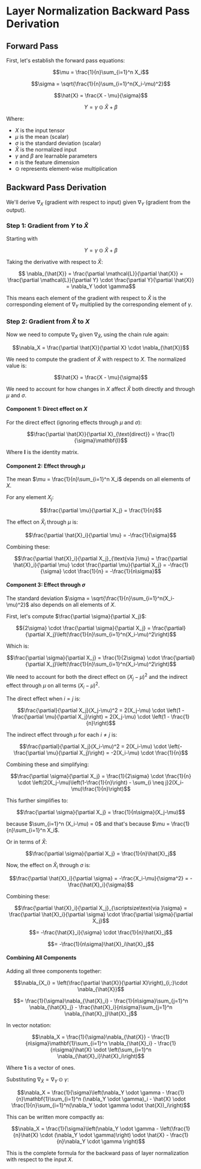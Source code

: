 # Layer Normalization Backward Pass Derivation

## Forward Pass

First, let's establish the forward pass equations:

$$\mu = \frac{1}{n}\sum_{i=1}^n X_i$$

$$\sigma = \sqrt{\frac{1}{n}\sum_{i=1}^n(X_i-\mu)^2}$$

$$\hat{X} = \frac{X - \mu}{\sigma}$$

$$Y = \gamma \odot \hat{X} + \beta$$

Where:
- $X$ is the input tensor
- $\mu$ is the mean (scalar)
- $\sigma$ is the standard deviation (scalar)
- $\hat{X}$ is the normalized input
- $\gamma$ and $\beta$ are learnable parameters
- $n$ is the feature dimension
- $\odot$ represents element-wise multiplication

## Backward Pass Derivation

We'll derive $\nabla_X$ (gradient with respect to input) given $\nabla_Y$ (gradient from the output).

### Step 1: Gradient from $Y$ to $\hat{X}$

Starting with 

$$Y = \gamma \odot \hat{X} + \beta$$

Taking the derivative with respect to $\hat{X}$:

$$ \nabla_{\hat{X}} = \frac{\partial \mathcal{L}}{\partial \hat{X}} = \frac{\partial \mathcal{L}}{\partial Y} \cdot \frac{\partial Y}{\partial \hat{X}} = \nabla_Y \odot \gamma$$

This means each element of the gradient with respect to $\hat{X}$ is the corresponding element of $\nabla_Y$ multiplied by the corresponding element of $\gamma$.

### Step 2: Gradient from $\hat{X}$ to $X$

Now we need to compute $\nabla_X$ given $\nabla_{\hat{X}}$, using the chain rule again: 

$$\nabla_X = \frac{\partial \hat{X}}{\partial X} \cdot \nabla_{\hat{X}}$$

We need to compute the gradient of $\hat{X}$ with respect to $X$. The normalized value is:

$$\hat{X} = \frac{X - \mu}{\sigma}$$

We need to account for how changes in $X$ affect $\hat{X}$ both directly and through $\mu$ and $\sigma$.

#### Component 1: Direct effect on $X$

For the direct effect (ignoring effects through $\mu$ and $\sigma$):

$$\frac{\partial \hat{X}}{\partial X}_{\text{direct}} = \frac{1}{\sigma}\mathbf{I}$$

Where $\mathbf{I}$ is the identity matrix.

#### Component 2: Effect through $\mu$

The mean $\mu = \frac{1}{n}\sum_{i=1}^n X_i$ depends on all elements of $X$.

For any element $X_j$:

$$\frac{\partial \mu}{\partial X_j} = \frac{1}{n}$$

The effect on $\hat{X}_i$ through $\mu$ is:

$$\frac{\partial \hat{X}_i}{\partial \mu} = -\frac{1}{\sigma}$$

Combining these:

$$\frac{\partial \hat{X}_i}{\partial X_j}_{\text{via }\mu} = \frac{\partial \hat{X}_i}{\partial \mu} \cdot \frac{\partial \mu}{\partial X_j} = -\frac{1}{\sigma} \cdot \frac{1}{n} = -\frac{1}{n\sigma}$$

#### Component 3: Effect through $\sigma$

The standard deviation $\sigma = \sqrt{\frac{1}{n}\sum_{i=1}^n(X_i-\mu)^2}$ also depends on all elements of $X$.

First, let's compute $\frac{\partial \sigma}{\partial X_j}$:

$${2\sigma} \cdot \frac{\partial \sigma}{\partial X_j} = \frac{\partial}{\partial X_j}\left(\frac{1}{n}\sum_{i=1}^n(X_i-\mu)^2\right)$$

Which is: 

$$\frac{\partial \sigma}{\partial X_j} = \frac{1}{2\sigma} \cdot \frac{\partial}{\partial X_j}\left(\frac{1}{n}\sum_{i=1}^n(X_i-\mu)^2\right)$$

We need to account for both the direct effect on $(X_j-\mu)^2$ and the indirect effect through $\mu$ on all terms $(X_i-\mu)^2$.

The direct effect when $i = j$ is:

$$\frac{\partial}{\partial X_j}(X_j-\mu)^2 = 2(X_j-\mu) \cdot \left(1 - \frac{\partial \mu}{\partial X_j}\right) = 2(X_j-\mu) \cdot \left(1 - \frac{1}{n}\right)$$

The indirect effect through $\mu$ for each $i \neq j$ is:

$$\frac{\partial}{\partial X_j}(X_i-\mu)^2 = 2(X_i-\mu) \cdot \left(- \frac{\partial \mu}{\partial X_j}\right) = -2(X_i-\mu) \cdot \frac{1}{n}$$

Combining these and simplifying:

$$\frac{\partial \sigma}{\partial X_j} = \frac{1}{2\sigma} \cdot \frac{1}{n} \cdot \left(2(X_j-\mu)\left(1-\frac{1}{n}\right) - \sum_{i \neq j}2(X_i-\mu)\frac{1}{n}\right)$$

This further simplifies to:

$$\frac{\partial \sigma}{\partial X_j} = \frac{1}{n\sigma}(X_j-\mu)$$

because $\sum_{i=1}^n (X_i-\mu) = 0$ and that's because $\mu = \frac{1}{n}\sum_{i=1}^n X_i$.

Or in terms of $\hat{X}$:

$$\frac{\partial \sigma}{\partial X_j} = \frac{1}{n}\hat{X}_j$$

Now, the effect on $\hat{X}_i$ through $\sigma$ is:

$$\frac{\partial \hat{X}_i}{\partial \sigma} = -\frac{X_i-\mu}{\sigma^2} = -\frac{\hat{X}_i}{\sigma}$$

Combining these:

$$\frac{\partial \hat{X}_i}{\partial X_j}_{\scriptsize\text{via }\sigma} = \frac{\partial \hat{X}_i}{\partial \sigma} \cdot \frac{\partial \sigma}{\partial X_j}$$

$$= -\frac{\hat{X}_i}{\sigma} \cdot \frac{1}{n}\hat{X}_j$$

$$= -\frac{1}{n\sigma}\hat{X}_i\hat{X}_j$$

#### Combining All Components

Adding all three components together:

$$\nabla_{X_i} = \left(\frac{\partial \hat{X}}{\partial X}\right)_{i,:}\cdot \nabla_{\hat{X}}$$

$$= \frac{1}{\sigma}\nabla_{\hat{X}_i} - \frac{1}{n\sigma}\sum_{j=1}^n \nabla_{\hat{X}_j} - \frac{\hat{X}_i}{n\sigma}\sum_{j=1}^n \nabla_{\hat{X}_j}\hat{X}_j$$

In vector notation:

$$\nabla_X = \frac{1}{\sigma}\nabla_{\hat{X}} - \frac{1}{n\sigma}\mathbf{1}\sum_{i=1}^n \nabla_{\hat{X}_i} - \frac{1}{n\sigma}\hat{X} \odot \left(\sum_{i=1}^n \nabla_{\hat{X}_i}\hat{X}_i\right)$$

Where $\mathbf{1}$ is a vector of ones.

Substituting $\nabla_{\hat{X}} = \nabla_Y \odot \gamma$:

$$\nabla_X = \frac{1}{\sigma}\left(\nabla_Y \odot \gamma - \frac{1}{n}\mathbf{1}\sum_{i=1}^n (\nabla_Y \odot \gamma)_i - \hat{X} \odot \frac{1}{n}\sum_{i=1}^n(\nabla_Y \odot \gamma \odot \hat{X})_i\right)$$

This can be written more compactly as:

$$\nabla_X = \frac{1}{\sigma}\left(\nabla_Y \odot \gamma - \left(\frac{1}{n}\hat{X} \cdot (\nabla_Y \odot \gamma)\right) \odot \hat{X} - \frac{1}{n}\nabla_Y \cdot \gamma \right)$$

This is the complete formula for the backward pass of layer normalization with respect to the input $X$.
